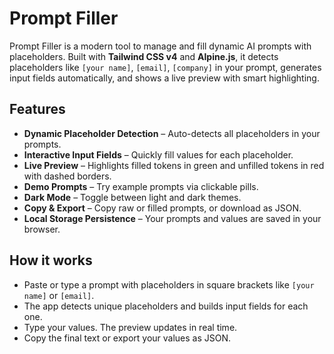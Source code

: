 # Prompt Filler

Prompt Filler is a modern tool to manage and fill dynamic AI prompts with placeholders. Built with **Tailwind CSS v4** and **Alpine.js**, it detects placeholders like `[your name]`, `[email]`, `[company]` in your prompt, generates input fields automatically, and shows a live preview with smart highlighting.

## Features

- **Dynamic Placeholder Detection** – Auto-detects all placeholders in your prompts.
- **Interactive Input Fields** – Quickly fill values for each placeholder.
- **Live Preview** – Highlights filled tokens in green and unfilled tokens in red with dashed borders.
- **Demo Prompts** – Try example prompts via clickable pills.
- **Dark Mode** – Toggle between light and dark themes.
- **Copy & Export** – Copy raw or filled prompts, or download as JSON.
- **Local Storage Persistence** – Your prompts and values are saved in your browser.

## How it works

- Paste or type a prompt with placeholders in square brackets like `[your name]` or `[email]`.
- The app detects unique placeholders and builds input fields for each one.
- Type your values. The preview updates in real time.
- Copy the final text or export your values as JSON.
